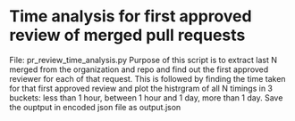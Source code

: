 # Time analysis for first approved review of merged pull requests
File: pr_review_time_analysis.py
Purpose of this script is to extract last N merged from the organization and repo and find out the first approved reviewer for each of that request.
This is followed by finding the time taken for that first approved review and plot the histrgram of all N timings in 3 buckets: less than 1 hour, between 1 hour and 1 day, more than 1 day.
Save the ouptput in encoded json file as output.json 
